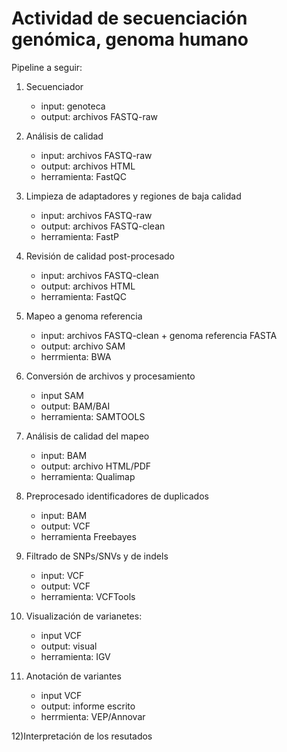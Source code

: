 # Actividad de secuenciación genómica, genoma humano

Pipeline a seguir:

1) Secuenciador
    * input: genoteca
    * output: archivos FASTQ-raw

2) Análisis de calidad
    * input: archivos FASTQ-raw
    * output: archivos HTML
    * herramienta: FastQC

3) Limpieza de adaptadores y regiones de baja calidad
    * input: archivos FASTQ-raw
    * output: archivos FASTQ-clean
    * herramienta: FastP

4) Revisión de calidad post-procesado
    * input: archivos FASTQ-clean
    * output: archivos HTML
    * herramienta: FastQC

5) Mapeo a genoma referencia
    * input: archivos FASTQ-clean + genoma referencia FASTA
    * output: archivo SAM
    * herrmienta: BWA

6) Conversión de archivos y procesamiento
    * input SAM
    * output: BAM/BAI
    * herramienta: SAMTOOLS

7) Análisis de calidad del mapeo
    * input: BAM
    * output: archivo HTML/PDF
    * herramienta: Qualimap

8) Preprocesado identificadores de duplicados
    * input: BAM
    * output: VCF
    * herramienta Freebayes

9) Filtrado de SNPs/SNVs y de indels
    * input: VCF
    * output: VCF
    * herramienta: VCFTools

10) Visualización de varianetes: 
    * input VCF
    * output: visual
    * herramienta: IGV

11) Anotación de variantes
    * input VCF
    * output: informe escrito
    * herrmienta: VEP/Annovar

12)Interpretación de los resutados

